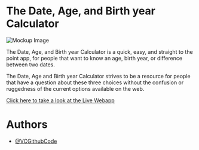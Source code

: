 # The Date, Age, and Birth year Calculator

![Mockup Image](assets/images/dac-mockups.avif)

The Date, Age, and Birth year Calculator is a quick, easy, and straight to the point app, for people that want to know an age, birth year, or difference between two dates.

The Date, Age and Birth year Calculator strives to be a resource for people that have a question about these three choices without the confusion or ruggedness of the current options available on the web.

[Click here to take a look at the Live Webapp](https://vcgithubcode.github.io/portfolio-project-2/)


# Authors

- [@VCGithubCode](https://www.github.com/VCGithubCode)
